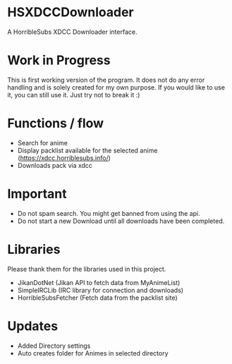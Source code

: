 # HSXDCCDownloader
 A HorribleSubs XDCC Downloader interface.

# Work in Progress
 This is first working version of the program. It does not do any error handling and is solely created for my own purpose. If you would like to use it, you can still use it. Just try not to break it :)

# Functions / flow
 - Search for anime
 - Display packlist available for the selected anime (https://xdcc.horriblesubs.info/)
 - Downloads pack via xdcc

# Important 
 - Do not spam search. You might get banned from using the api.
 - Do not start a new Download until all downloads have been completed. 

# Libraries 
 Please thank them for the libraries used in this project.
 - JikanDotNet (Jikan API to fetch data from MyAnimeList)
 - SimpleIRCLib (IRC library for connection and downloads)
 - HorribleSubsFetcher (Fetch data from the packlist site)

# Updates
 - Added Directory settings
 - Auto creates folder for Animes in selected directory

